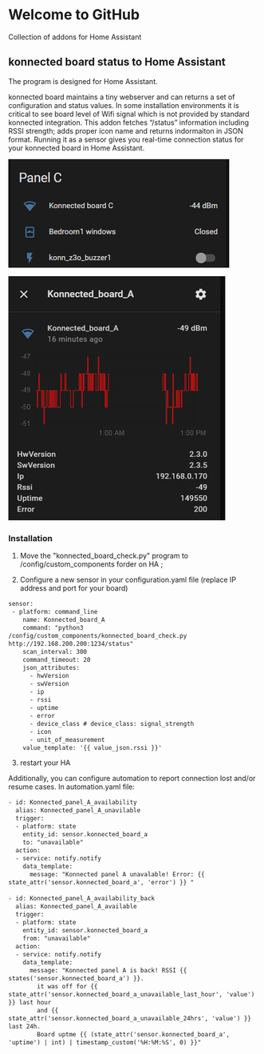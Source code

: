 # Welcome to GitHub

Collection of addons for Home Assistant

## konnected board status to Home Assistant

The program is designed for Home Assistant. 

konnected board maintains a tiny webserver and can returns a set of configuration and status values. In some installation environments it is critical to see board level of Wifi signal which is not provided by standard konnected integration. This addon fetches “/status” information including RSSI strength; adds proper icon name and returns indormaiton in JSON format. Running it as a sensor gives you real-time connection status for your konnected board in Home Assistant.

![repo-settings-image](https://github.com/done7k/hassio-addon/blob/master/images/konnekted_card.PNG)

![repo-settings-image](https://github.com/done7k/hassio-addon/blob/master/images/konnekted_sensor.PNG)

### Installation

1. Move the "konnected_board_check.py" program to /config/custom_components forder on HA ;

2. Configure a new sensor in your configuration.yaml file (replace IP address and port for your board)
```
sensor: 
 - platform: command_line
    name: Konnected_board_A
    command: "python3 /config/custom_components/konnected_board_check.py http://192.168.200.200:1234/status"
    scan_interval: 300
    command_timeout: 20
    json_attributes:
      - hwVersion
      - swVersion
      - ip
      - rssi
      - uptime
      - error
      - device_class # device_class: signal_strength
      - icon
      - unit_of_measurement
    value_template: '{{ value_json.rssi }}'
```

3. restart your HA

Additionally, you can configure automation to report connection lost and/or resume cases. In automation.yaml file:
``` 
- id: Konnected_panel_A_availability
  alias: Konnected_panel_A_unavilable
  trigger:
  - platform: state
    entity_id: sensor.konnected_board_a
    to: "unavailable"
  action:
  - service: notify.notify
    data_template:
      message: "Konnected panel A unavalable! Error: {{ state_attr('sensor.konnected_board_a', 'error') }} "

- id: Konnected_panel_A_availability_back
  alias: Konnected_panel_A_available
  trigger:
  - platform: state
    entity_id: sensor.konnected_board_a
    from: "unavailable"
  action:
  - service: notify.notify
    data_template:
      message: "Konnected panel A is back! RSSI {{ states('sensor.konnected_board_a') }}. 
        it was off for {{ state_attr('sensor.konnected_board_a_unavailable_last_hour', 'value') }} last hour 
        and {{ state_attr('sensor.konnected_board_a_unavailable_24hrs', 'value') }} last 24h.
        Board uptme {{ (state_attr('sensor.konnected_board_a', 'uptime') | int) | timestamp_custom('%H:%M:%S', 0) }}"

```

